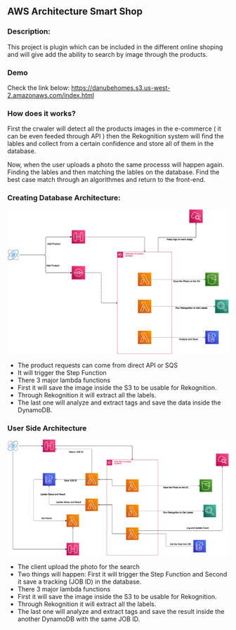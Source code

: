 ## AWS Architecture Smart Shop

### Description:
This project is plugin which can be included in the different online shoping and will give add the ability to search by image through the products. 

### Demo
Check the link below:
https://danubehomes.s3.us-west-2.amazonaws.com/index.html

### How does it works?

First the crwaler will detect all the products images in the e-commerce ( it can be even feeded through API ) then the Rekognition system will find the lables and collect from a certain confidence and store all of them in the database.

Now, when the user uploads a photo the same processs will happen again. Finding the lables and then matching the lables on the database. Find the best case match through an algorithmes and return to the front-end. 

### Creating Database Architecture:

![alt text](Learning.png)

- The product requests can come from direct API or SQS
- It will trigger the Step Function 
- There 3 major lambda functions
- First it will save the image inside the S3 to be usable for Rekognition.
- Through Rekognition it will extract all the labels. 
- The last one will analyze and extract tags and save the data inside the DynamoDB.

### User Side Architecture

![alt text](Result.png)

- The client upload the photo for the search 
- Two things will happen: First it will trigger the Step Function and Second it save a tracking (JOB ID) in the database.
- There 3 major lambda functions
- First it will save the image inside the S3 to be usable for Rekognition.
- Through Rekognition it will extract all the labels. 
- The last one will analyze and extract tags and save the result inside the another DynamoDB with the same JOB ID.
